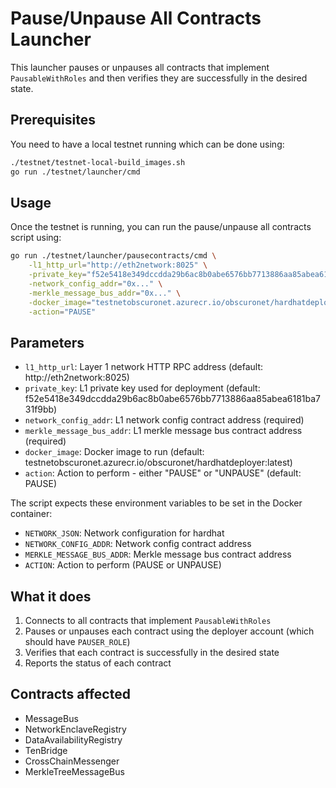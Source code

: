 # Pause/Unpause All Contracts Launcher

This launcher pauses or unpauses all contracts that implement `PausableWithRoles` and then verifies they are successfully in the desired state.

## Prerequisites

You need to have a local testnet running which can be done using:

```bash
./testnet/testnet-local-build_images.sh                                         
go run ./testnet/launcher/cmd
```

## Usage

Once the testnet is running, you can run the pause/unpause all contracts script using:

```bash
go run ./testnet/launcher/pausecontracts/cmd \
    -l1_http_url="http://eth2network:8025" \
    -private_key="f52e5418e349dccdda29b6ac8b0abe6576bb7713886aa85abea6181ba731f9bb" \
    -network_config_addr="0x..." \
    -merkle_message_bus_addr="0x..." \
    -docker_image="testnetobscuronet.azurecr.io/obscuronet/hardhatdeployer:latest" \
    -action="PAUSE"
```

## Parameters

- `l1_http_url`: Layer 1 network HTTP RPC address (default: http://eth2network:8025)
- `private_key`: L1 private key used for deployment (default: f52e5418e349dccdda29b6ac8b0abe6576bb7713886aa85abea6181ba731f9bb)
- `network_config_addr`: L1 network config contract address (required)
- `merkle_message_bus_addr`: L1 merkle message bus contract address (required)
- `docker_image`: Docker image to run (default: testnetobscuronet.azurecr.io/obscuronet/hardhatdeployer:latest)
- `action`: Action to perform - either "PAUSE" or "UNPAUSE" (default: PAUSE)

The script expects these environment variables to be set in the Docker container:

- `NETWORK_JSON`: Network configuration for hardhat
- `NETWORK_CONFIG_ADDR`: Network config contract address
- `MERKLE_MESSAGE_BUS_ADDR`: Merkle message bus contract address
- `ACTION`: Action to perform (PAUSE or UNPAUSE)

## What it does

1. Connects to all contracts that implement `PausableWithRoles`
2. Pauses or unpauses each contract using the deployer account (which should have `PAUSER_ROLE`)
3. Verifies that each contract is successfully in the desired state
4. Reports the status of each contract

## Contracts affected

- MessageBus
- NetworkEnclaveRegistry
- DataAvailabilityRegistry
- TenBridge
- CrossChainMessenger
- MerkleTreeMessageBus
